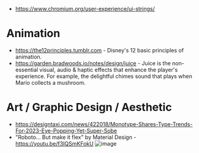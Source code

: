 - https://www.chromium.org/user-experience/ui-strings/

# Animation

- https://the12principles.tumblr.com - Disney's 12 basic principles of animation.
- https://garden.bradwoods.io/notes/design/juice - Juice is the non-essential visual, audio & haptic effects that enhance the player's experience. For example, the delightful chimes sound that plays when Mario collects a mushroom.

# Art / Graphic Design / Aesthetic

- https://designtaxi.com/news/422018/Monotype-Shares-Type-Trends-For-2023-Eye-Popping-Yet-Super-Sobe
- "Roboto... But make it flex" by Material Design - https://youtu.be/f3IQSmKFokU
  ![image](https://user-images.githubusercontent.com/586779/228082836-b2be2ad7-d934-46ff-bd3e-fcb118e5e6af.png)
